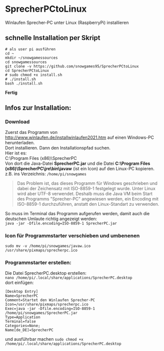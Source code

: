# SprecherPCtoLinux
Winlaufen Sprecher-PC unter Linux (RaspberryPi) installieren  

## schnelle Installation per Skript
```
# als user pi ausführen
cd ~
mkdir ~/snowgamessources
cd snowgamessources
git clone -v https://github.com/snowgames95/SprecherPCtoLinux
cd SprecherPCtoLinux
# sudo chmod +x install.sh
# ./install.sh
bash ./install.sh
```
**Fertig**  

## Infos zur Installation:
### Download
Zuerst das Programm von http://www.winlaufen.de/installwinlaufen2021.htm auf einen Windows-PC herunterladen.  
Dort installieren. Dann den Installationspfad suchen.  
Hier ist es:  
C:\Program Files (x86)\SprecherPC  
Von dort die Java-Datei **SprecherPC.jar** und
die Datei **C:\Program Files (x86)\SprecherPC\jre\bin\javaw** (ist ein Icon) auf den Linux-PC kopieren.  
z.B. ins Verzeichnis: `/home/pi/snowgames`  

> Das Problem ist, das dieses Programm für Windows geschrieben und dabei der Zeichensatz mit ISO-8859-1 festgelegt wurde. Unter Linux wird aber UTF-8 verwendet. Deshalb muss die Java VM beim Start des Programms "Sprecher-PC" angewiesen werden, ein Encoding mit ISO-8859-1 durchzuführen, anstatt den Linux-Standart zu verwenden.

So muss im Terminal das Programm aufgerufen werden, damit auch die deutschen Umlaute richtig angezeigt werden:  
`java -jar -Dfile.encoding=ISO-8859-1 SprecherPC.jar`  

### Icon für Programmstarter verschieben und umbenenen
`sudo mv -v /home/pi/snowgames/javaw.ico /usr/share/pixmaps/sprecherpc.ico` 

### Programmstarter erstellen:  
Die Datei SprecherPC.desktop erstellen:  
`nano /home/pi/.local/share/applications/SprecherPC.desktop`  
dort einfügen:  
```
[Desktop Entry]
Name=SprecherPC
Comment=Startet den Winlaufen Sprecher-PC
Icon=/usr/share/pixmaps/sprecherpc.ico
Exec=java -jar -Dfile.encoding=ISO-8859-1 /home/pi/snowgames/SprecherPC.jar
Type=Application
Terminal=false
Categories=None;
Name[de_DE]=SprecherPC
```

und ausführbar machen 
`sudo chmod +x /home/pi/.local/share/applications/SprecherPC.desktop`  

